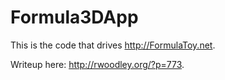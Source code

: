 Formula3DApp
============

This is the code that drives http://FormulaToy.net.

Writeup here: http://rwoodley.org/?p=773.

